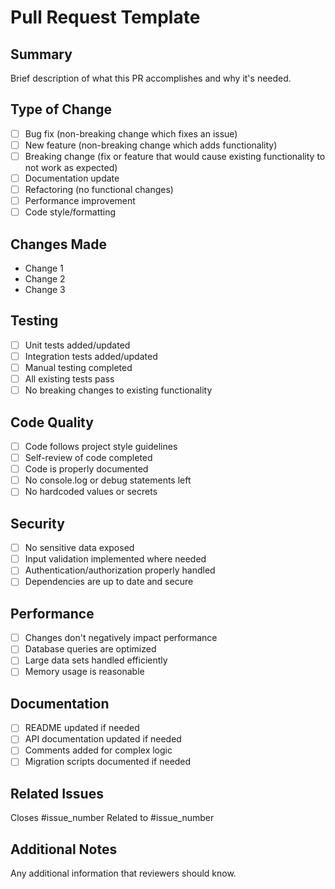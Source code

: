 # Pull Request Template

## Summary
Brief description of what this PR accomplishes and why it's needed.

## Type of Change
- [ ] Bug fix (non-breaking change which fixes an issue)
- [ ] New feature (non-breaking change which adds functionality)
- [ ] Breaking change (fix or feature that would cause existing functionality to not work as expected)
- [ ] Documentation update
- [ ] Refactoring (no functional changes)
- [ ] Performance improvement
- [ ] Code style/formatting

## Changes Made
- Change 1
- Change 2
- Change 3

## Testing
- [ ] Unit tests added/updated
- [ ] Integration tests added/updated
- [ ] Manual testing completed
- [ ] All existing tests pass
- [ ] No breaking changes to existing functionality

## Code Quality
- [ ] Code follows project style guidelines
- [ ] Self-review of code completed
- [ ] Code is properly documented
- [ ] No console.log or debug statements left
- [ ] No hardcoded values or secrets

## Security
- [ ] No sensitive data exposed
- [ ] Input validation implemented where needed
- [ ] Authentication/authorization properly handled
- [ ] Dependencies are up to date and secure

## Performance
- [ ] Changes don't negatively impact performance
- [ ] Database queries are optimized
- [ ] Large data sets handled efficiently
- [ ] Memory usage is reasonable

## Documentation
- [ ] README updated if needed
- [ ] API documentation updated if needed
- [ ] Comments added for complex logic
- [ ] Migration scripts documented if needed

## Related Issues
Closes #issue_number
Related to #issue_number

## Additional Notes
Any additional information that reviewers should know.